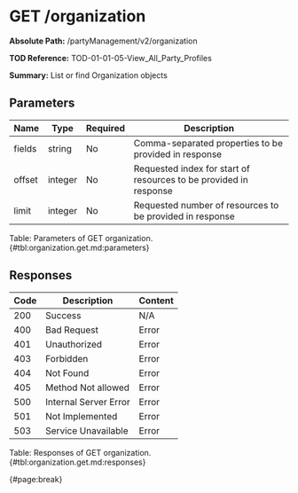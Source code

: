 <!--
    ATTENTION: This file was generated via gradle!
               Do NOT manually edit this file! Any such changes will be overwritten!
-->

# GET /organization

**Absolute Path:** /partyManagement/v2/organization

**TOD Reference:** TOD-01-01-05-View_All_Party_Profiles

**Summary:** List or find Organization objects

## Parameters

| Name | Type | Required | Description |
| ------ | ------ | --- | ------------ |
| fields | string | No | Comma-separated properties to be provided in response |
| offset | integer | No | Requested index for start of resources to be provided in response |
| limit | integer | No | Requested number of resources to be provided in response |

Table: Parameters of GET organization. {#tbl:organization.get.md:parameters}

## Responses

| Code | Description | Content |
|------|-------------|---------|
| 200 | Success | N/A |
| 400 | Bad Request | Error |
| 401 | Unauthorized | Error |
| 403 | Forbidden | Error |
| 404 | Not Found | Error |
| 405 | Method Not allowed | Error |
| 500 | Internal Server Error | Error |
| 501 | Not Implemented | Error |
| 503 | Service Unavailable | Error |

Table: Responses of GET organization. {#tbl:organization.get.md:responses}

{#page:break}
